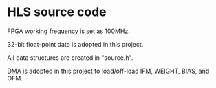 # HLS source code

FPGA working frequency is set as 100MHz.

32-bit float-point data is adopted in this project.

All data structures are created in "source.h".

DMA is adopted in this project to load/off-load IFM, WEIGHT, BIAS, and OFM.
